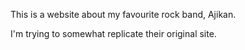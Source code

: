 This is a website about my favourite rock band, Ajikan.

I'm trying to somewhat replicate their original site.
